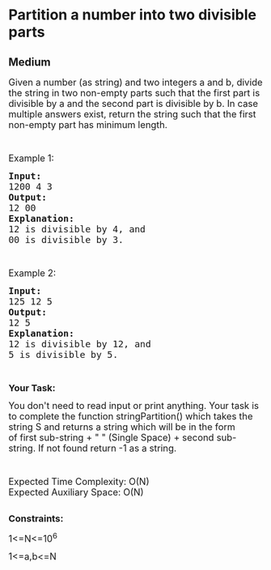 # Partition a number into two divisible parts
##  Medium 
<div class="problem-statement">
                <p></p><p><span style="font-size:18px">Given a number (as string) and two integers a and b, divide the string in two non-empty parts such that the first part is divisible by a and the second part is divisible by b. In case multiple answers exist, return the string such that the first non-empty part has minimum length.</span></p>

<p>&nbsp;</p>

<p><span style="font-size:18px">Example 1:</span></p>

<pre><span style="font-size:18px"><strong>Input:</strong>
1200 4 3
<strong>Output:</strong>
12 00
<strong>Explanation:</strong>
12 is divisible by 4, and
00 is divisible by 3.</span></pre>

<p>&nbsp;</p>

<p><span style="font-size:18px">Example 2:</span></p>

<pre><span style="font-size:18px"><strong>Input:</strong> </span>
<span style="font-size:18px">125 12 5</span>
<span style="font-size:18px"><strong>Output:</strong> </span>
<span style="font-size:18px">12 5</span>
<span style="font-size:18px"><strong>Explanation:</strong> </span>
<span style="font-size:18px">12 is divisible by 12, and </span>
<span style="font-size:18px">5 is divisible by 5.</span></pre>

<p>&nbsp;</p>

<p><strong><span style="font-size:18px">Your Task:</span></strong></p>

<p><span style="font-size:18px">You don't need to read input or print anything. Your task is to complete the function stringPartition() which takes the string S and returns a string which will be in the form of&nbsp;</span><span style="font-size:18px">first sub-string + " " (Single Space) + second sub-string</span><span style="font-size:18px">. </span><span style="font-size:18px">If not found return -1 as a string.</span></p>

<p>&nbsp;</p>

<p><span style="font-size:18px">Expected Time Complexity: O(N)<br>
Expected Auxiliary Space: O(N)</span><br>
&nbsp;</p>

<p><span style="font-size:18px"><strong>Constraints:</strong></span></p>

<p><span style="font-size:18px">1&lt;=N&lt;=10<sup>6</sup></span></p>

<p><span style="font-size:18px">1&lt;=a,b&lt;=N</span></p>
 <p></p>
            </div>